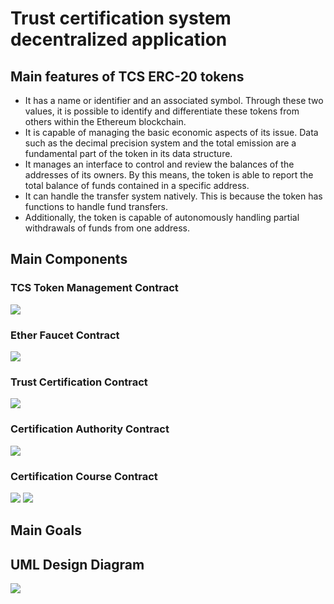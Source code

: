 # Trust certification system decentralized application


## Main features of TCS ERC-20 tokens

* It has a name or identifier and an associated symbol. Through these two values, it is possible to identify and differentiate these tokens from others within the Ethereum blockchain.
* It is capable of managing the basic economic aspects of its issue. Data such as the decimal precision system and the total emission are a fundamental part of the token in its data structure.
* It manages an interface to control and review the balances of the addresses of its owners. By this means, the token is able to report the total balance of funds contained in a specific address.
* It can handle the transfer system natively. This is because the token has functions to handle fund transfers.
* Additionally, the token is capable of autonomously handling partial withdrawals of funds from one address.

## Main Components

### TCS Token Management Contract

<img width="auto" src="./screenshots/capture_1.PNG" />

### Ether Faucet Contract

<img width="auto" src="./screenshots/capture_2.PNG" />

### Trust Certification Contract

<img width="auto" src="./screenshots/capture_3.PNG" />

### Certification Authority Contract

<img width="auto" src="./screenshots/capture_4.PNG" />

### Certification Course Contract

<img width="auto" src="./screenshots/capture_5.PNG" />
<img width="auto" src="./screenshots/capture_6.PNG" />

## Main Goals

## UML Design Diagram

<img width="auto" src="./contracts_uml_diagram.svg" />
